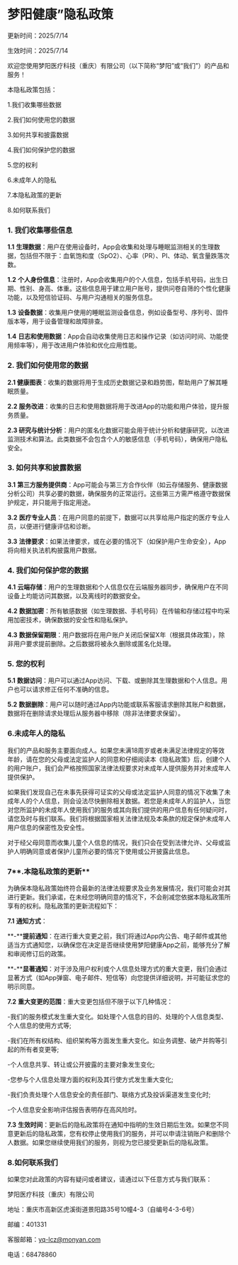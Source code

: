 # 梦阳健康”隐私政策

 

更新时间：2025/7/14

生效时间：2025/7/14

 

欢迎您使用梦阳医疗科技（重庆）有限公司（以下简称“梦阳”或“我们”）的产品和服务！

本隐私政策包括：

1.我们收集哪些数据

2.我们如何使用您的数据

3.如何共享和披露数据

4.我们如何保护您的数据

5.您的权利

6.未成年人的隐私

7.本隐私政策的更新

8.如何联系我们

 

### **1.** **我们收集哪些信息**

**1.1** **生理数据**：用户在使用设备时，App会收集和处理与睡眠监测相关的生理数据，包括但不限于：血氧饱和度（SpO2）、心率（PR）、PI、体动、氧含量跌落次数。

**1.2** **个人身份信息**：注册时，App会收集用户的个人信息，包括手机号码，出生日期、性别、身高、体重。这些信息用于建立用户账号，提供问卷自筛的个性化健康功能，以及短信验证码、与用户沟通相关的服务信息。

**1.3** **设备数据**：收集用户使用的睡眠监测设备信息，例如设备型号、序列号、固件版本等，用于设备管理和故障排查。

**1.4** **日志和使用数据**：App会自动收集使用日志和操作记录（如访问时间、功能使用频率等），用于改进用户体验和优化应用性能。



### **2.** **我们如何使用您的数据**

**2.1 健康图表**：收集的数据将用于生成历史数据记录和趋势图，帮助用户了解其睡眠质量。

**2.2 服务改进**：收集的日志和使用数据将用于改进App的功能和用户体验，提升服务质量。

**2.3 研究与统计分析**：用户的匿名化数据可能会用于统计分析和健康研究，以改进监测技术和算法。此类数据不会包含个人的敏感信息（手机号码），确保用户隐私安全。

 

### **3.** **如何共享和披露数据**

**3.1** **第三方服务提供商**：App可能会与第三方合作伙伴（如云存储服务、健康数据分析公司）共享必要的数据，确保服务的正常运行。这些第三方需严格遵守数据保护规定，并只能用于指定用途。

**3.2** **医疗专业人员**：在用户同意的前提下，数据可以共享给用户指定的医疗专业人员，以便进行健康评估和诊断。

**3.3** **法律要求**：如果法律要求，或在必要的情况下（如保护用户生命安全），App将向相关执法机构披露用户数据。

 

### **4.** **我们如何保护您的数据**

**4.1** **云端存储**：用户的生理数据和个人信息仅在云端服务器同步，确保用户在不同设备上均能访问其数据，以及离线时的数据安全。

**4.2** **数据加密**：所有敏感数据（如生理数据、手机号码）在传输和存储过程中均采用加密技术，确保数据的安全性和隐私保护。

**4.3** **数据保留期限**：用户数据将在用户账户关闭后保留X年（根据具体政策），除非用户要求提前删除。之后数据将被永久删除或匿名化处理。

 

### 5. 您的权利

**5.1** **数据访问**：用户可以通过App访问、下载、或删除其生理数据和个人信息。用户也可以请求修正任何不准确的信息。

**5.2** **数据删除**：用户可以随时通过App内功能或联系客服请求删除其账户和数据，数据将在删除请求处理后从服务器中移除（除非法律要求保留）。

 

### **6.未成年人的隐私**

我们的产品和服务主要面向成人。如果您未满18周岁或者未满足法律规定的等效年龄，请在您的父母或法定监护人的同意和仔细阅读本《隐私政策》后，创建个人的用户账户，我们会严格按照国家法律法规要求对未成年人提供服务并对未成年人提供保护。

如果我们发现自己在未事先获得可证实的父母或法定监护人同意的情况下收集了未成年人的个人信息，则会设法尽快删除相关数据。若您是未成年人的监护人，当您对您所监护的未成年人使用我们的服务或其向我们提供的用户信息有任何疑问时，请您及时与我们联系。我们将根据国家相关法律法规及本条款的规定保护未成年人用户信息的保密性及安全性。

对于经父母同意而收集儿童个人信息的情况，我们只会在受到法律允许、父母或监护人明确同意或者保护儿童所必要的情况下使用或公开披露此信息。

 

### 7**.本隐私政策的更新**

为确保本隐私政策始终符合最新的法律法规要求及业务发展情况，我们可能会对其进行更新。我们承诺，在未经您明确同意的情况下，不会削减您依据本隐私政策所享有的权利。隐私政策的更新流程如下：

**7.1** **通知方式**：

**-****提前通知**：在进行重大变更之前，我们将通过App内公告、电子邮件或其他适当方式通知您，以确保您在决定是否继续使用梦阳健康App之前，能够充分了解和审阅修订后的政策。

**-****显著通知**：对于涉及用户权利或个人信息处理方式的重大变更，我们会通过显著方式（如App弹窗、电子邮件、短信等）向您提供详细说明，并可能征求您的明示同意。

**7.2** **重大变更的范围**：重大变更包括但不限于以下几种情况：

-我们的服务模式发生重大变化。如处理个人信息的目的、处理的个人信息类型、个人信息的使用方式等;

-我们在所有权结构、组织架构等方面发生重大变化。如业务调整、破产并购等引起的所有者变更等;

-个人信息共享、转让或公开披露的主要对象发生变化;

-您参与个人信息处理方面的权利及其行使方式发生重大变化;

-我们负责处理个人信息安全的责任部门、联络方式及投诉渠道发生变化时;

-个人信息安全影响评估报告表明存在高风险时。

**7.3** **生效时间**：更新后的隐私政策将在通知中指明的生效日期后生效。如果您不同意更新后的隐私政策，您有权停止使用我们的服务，并可以申请注销账户和删除个人数据。如果您继续使用我们的服务，则视为您已接受更新后的隐私政策。

 

### **8.如何联系我们**

如果您对此政策的内容有疑问或者建议，请通过以下任意方式与我们联系：

梦阳医疗科技（重庆）有限公司

地址：重庆市高新区虎溪街道景阳路35号10幢4-3（自编号4-3-6号）

邮编：401331

客服邮箱：[yq-lcz@monyan.com](mailto:yq-lcz@monyan.com)

电话：68478860

 